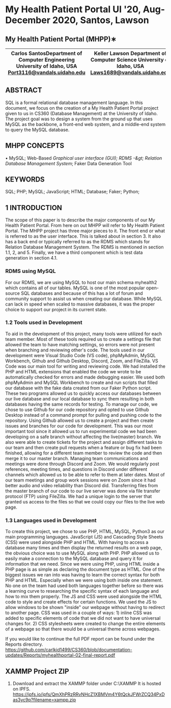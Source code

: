 # My Health Patient Portal UI &#39;20, Aug-December 2020, Santos, Lawson

## My Health Patient Portal (MHPP)∗

| Carlos SantosDepartment of Computer Engineering University of Idaho, USA Port3116@vandals.uidaho.edu | Keller Lawson Department of Computer Science University of Idaho, USA Laws1689@vandals.uidaho.edu |
| --- | --- |

## ABSTRACT

SQL is a formal relational database management language. In this document, we focus on the creation of a My Health Patient Portal project given to us in CS360 (Database Management) at the University of Idaho. The project goal was to design a system from the ground up that uses MySQL as the backbone, a front-end web system, and a middle-end system to query the MySQL database.

## MHPP CONCEPTS

• MySQL; Web-Based _Graphical user interface (GUI); RDMS -\&gt; Relation Database Management System_; Faker Data Generation Tool

## KEYWORDS

SQL; PHP; MySQL; JavaScript; HTML; Database; Faker; Python;

## 1 INTRODUCTION

The scope of this paper is to describe the major components of our My Health Patient Portal. From here on out MHPP will refer to My Health Patient Portal. The MHPP project has three major pieces to it. The front end or what is referred to as the user interface. This is talked about in section 3. It also has a back end or typically referred to as the RDMS which stands for Relation Database Management System. The RDMS is mentioned in section 1.1, 2, and 5. Finally, we have a third component which is test data generation in section 4.1.

### RDMS using MySQL

For our RDMS, we are using MySQL to host our main schema myhealth2 which contains all of our tables. MySQL is one of the most popular open-source SQL databases and because of this has a lot of forum and community support to assist us when creating our database. While MySQL can lack in speed when scaled to massive databases, it was the proper choice to support our project in its current state.

### 1.2 Tools used in Development

To aid in the development of this project, many tools were utilized for each team member. Most of these tools required us to create a settings file that allowed the team to have matching settings, so errors were not present when branching and reviewing other&#39;s code. The tools used in our development were Visual Studio Code (VS code), phpMyAdmin, MySQL Workbench, Github and Github Desktop, Discord, Zoom, and FileZilla. VS Code was our main tool for writing and reviewing code. We had installed the PHP and HTML extensions that enabled the code we wrote to be automatically checked for errors and made debugging easier. We used both phpMyAdmin and MySQL Workbench to create and run scripts that filled our database with the fake data created from our Faker Python script. These two programs allowed us to quickly access our databases between our live database and our local database to sync them resulting in both databases having the same records for testing. To manage our code, we chose to use Github for our code repository and opted to use Github Desktop instead of a command prompt for pulling and pushing code to the repository. Using Github allowed us to create a project and then create issues and branches for our code for development. This was our most important tool since it allowed us to run experimental code we had been developing on a safe branch without affecting the live(master) branch. We also were able to create tickets for the project and assign different tasks to our team and then create pull requests when a feature or bug fix had been finished, allowing for a different team member to review the code and then merge it to our master branch. Managing team communications and meetings were done through Discord and Zoom. We would regularly post references, meeting times, and questions in Discord under different channels which allowed us to be able to refer to them at later dates. Most of our team meetings and group work sessions were on Zoom since it had better audio and video reliability than Discord did. Transferring files from the master branch of our code to our live server was done via file transfer protocol (FTP) using FileZilla. We had a unique login to the server that granted us access to the files so that we could copy our files to the live web page.

### 1.3 Languages used in Development

To create this project, we chose to use PHP, HTML, MySQL, Python3 as our main programming languages. JavaScript (JS) and Cascading Style Sheets (CSS) were used alongside PHP and HTML. With having to access a database many times and then display the returned results on a web page, the obvious choice was to use MySQL along with PHP. PHP allowed us to easily make a connection to the MySQL database and query it for information that we need. Since we were using PHP, using HTML inside a PHP page is as simple as declaring the document type as HTML. One of the biggest issues we ran into was having to learn the correct syntax for both PHP and HTML. Especially when we were using both inside one statement. No one on the team had used both languages together before so there was a learning curve to researching the specific syntax of each language and how to mix them properly. The JS and CSS were used alongside the HTML code to style and create effects for certain functions. We used the JS to allow windows to be shown &quot;inside&quot; our webpage without having to redirect to another page. CSS was used in a couple of ways: 1) inline CSS was added to specific elements of code that we did not want to have universal changes for. 2) CSS stylesheets were created to change the entire elements of a webpage so that there would be a universal theme across webpages.

If you would like to continue the full PDF report can be found under the Reports directory. <https://github.com/carlkid1499/CS360/blob/documentation-updates/Reports/myhealthportal-02-final-report.pdf>

## XAMMP Project ZIP

1. Download and extract the XAMMP folder under C:\XAMMP
It is hosted on IPFS.
<https://ipfs.io/ipfs/QmXhPRzRRvNHcZ1XBMVm4Y6tQckJFWrZCQ34PxDas3yc9p?filename=xampp.zip>